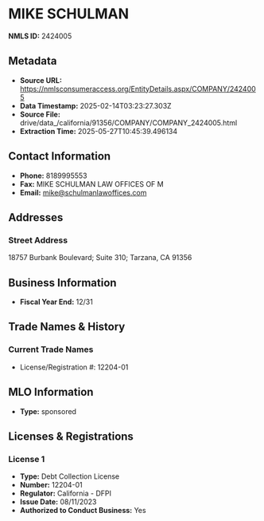 # MIKE SCHULMAN

**NMLS ID:** 2424005

## Metadata
- **Source URL:** https://nmlsconsumeraccess.org/EntityDetails.aspx/COMPANY/2424005
- **Data Timestamp:** 2025-02-14T03:23:27.303Z
- **Source File:** drive/data_/california/91356/COMPANY/COMPANY_2424005.html
- **Extraction Time:** 2025-05-27T10:45:39.496134

## Contact Information
- **Phone:** 8189995553
- **Fax:** MIKE SCHULMAN LAW OFFICES OF M
- **Email:** mike@schulmanlawoffices.com

## Addresses
### Street Address
18757 Burbank Boulevard; Suite 310; Tarzana, CA 91356

## Business Information
- **Fiscal Year End:** 12/31

## Trade Names & History
### Current Trade Names
- License/Registration #: 12204-01

## MLO Information
- **Type:** sponsored

## Licenses & Registrations

### License 1
- **Type:** Debt Collection License
- **Number:** 12204-01
- **Regulator:** California - DFPI
- **Issue Date:** 08/11/2023
- **Authorized to Conduct Business:** Yes
